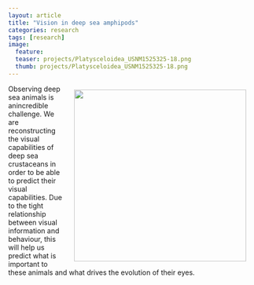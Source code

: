 ```yaml
---
layout: article
title: "Vision in deep sea amphipods"
categories: research
tags: [research]
image:
  feature: 
  teaser: projects/Platysceloidea_USNM1525325-18.png
  thumb: projects/Platysceloidea_USNM1525325-18.png
---
```

<img class="philprofile" src= "{{site.baseurl}}/images/projects/Platysceloidea_USNM1525325-18.png"  align='right' width="350" hspace="20" vspace="10">

Observing deep sea animals is anincredible challenge. We are reconstructing the visual capabilities of deep sea crustaceans in order to be able to predict their visual capabilities. Due to the tight relationship between visual information and behaviour, this will help us predict what is important to these animals and what drives the evolution of their eyes. 
